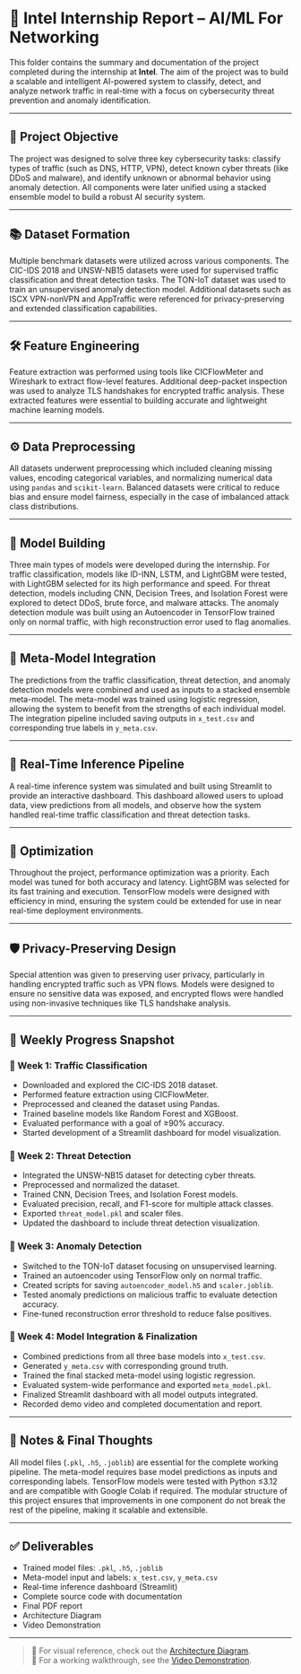 # 🔐 Intel Internship Report – AI/ML For Networking

This folder contains the summary and documentation of the project completed during the internship at **Intel**. The aim of the project was to build a scalable and intelligent AI-powered system to classify, detect, and analyze network traffic in real-time with a focus on cybersecurity threat prevention and anomaly identification.

---

## 🎯 Project Objective

The project was designed to solve three key cybersecurity tasks: classify types of traffic (such as DNS, HTTP, VPN), detect known cyber threats (like DDoS and malware), and identify unknown or abnormal behavior using anomaly detection. All components were later unified using a stacked ensemble model to build a robust AI security system.

---

## 📚 Dataset Formation

Multiple benchmark datasets were utilized across various components. The CIC-IDS 2018 and UNSW-NB15 datasets were used for supervised traffic classification and threat detection tasks. The TON-IoT dataset was used to train an unsupervised anomaly detection model. Additional datasets such as ISCX VPN-nonVPN and AppTraffic were referenced for privacy-preserving and extended classification capabilities.

---

## 🛠️ Feature Engineering

Feature extraction was performed using tools like CICFlowMeter and Wireshark to extract flow-level features. Additional deep-packet inspection was used to analyze TLS handshakes for encrypted traffic analysis. These extracted features were essential to building accurate and lightweight machine learning models.

---

## ⚙️ Data Preprocessing

All datasets underwent preprocessing which included cleaning missing values, encoding categorical variables, and normalizing numerical data using `pandas` and `scikit-learn`. Balanced datasets were critical to reduce bias and ensure model fairness, especially in the case of imbalanced attack class distributions.

---

## 🧠 Model Building

Three main types of models were developed during the internship. For traffic classification, models like ID-INN, LSTM, and LightGBM were tested, with LightGBM selected for its high performance and speed. For threat detection, models including CNN, Decision Trees, and Isolation Forest were explored to detect DDoS, brute force, and malware attacks. The anomaly detection module was built using an Autoencoder in TensorFlow trained only on normal traffic, with high reconstruction error used to flag anomalies.

---

## 🧩 Meta-Model Integration

The predictions from the traffic classification, threat detection, and anomaly detection models were combined and used as inputs to a stacked ensemble meta-model. The meta-model was trained using logistic regression, allowing the system to benefit from the strengths of each individual model. The integration pipeline included saving outputs in `x_test.csv` and corresponding true labels in `y_meta.csv`.

---

## 🚀 Real-Time Inference Pipeline

A real-time inference system was simulated and built using Streamlit to provide an interactive dashboard. This dashboard allowed users to upload data, view predictions from all models, and observe how the system handled real-time traffic classification and threat detection tasks.

---

## 🔧 Optimization

Throughout the project, performance optimization was a priority. Each model was tuned for both accuracy and latency. LightGBM was selected for its fast training and execution. TensorFlow models were designed with efficiency in mind, ensuring the system could be extended for use in near real-time deployment environments.

---

## 🛡️ Privacy-Preserving Design

Special attention was given to preserving user privacy, particularly in handling encrypted traffic such as VPN flows. Models were designed to ensure no sensitive data was exposed, and encrypted flows were handled using non-invasive techniques like TLS handshake analysis.

---

## 📅 Weekly Progress Snapshot

### 📆 Week 1: Traffic Classification
- Downloaded and explored the CIC-IDS 2018 dataset.
- Performed feature extraction using CICFlowMeter.
- Preprocessed and cleaned the dataset using Pandas.
- Trained baseline models like Random Forest and XGBoost.
- Evaluated performance with a goal of ≥90% accuracy.
- Started development of a Streamlit dashboard for model visualization.

### 📆 Week 2: Threat Detection
- Integrated the UNSW-NB15 dataset for detecting cyber threats.
- Preprocessed and normalized the dataset.
- Trained CNN, Decision Trees, and Isolation Forest models.
- Evaluated precision, recall, and F1-score for multiple attack classes.
- Exported `threat_model.pkl` and scaler files.
- Updated the dashboard to include threat detection visualization.

### 📆 Week 3: Anomaly Detection
- Switched to the TON-IoT dataset focusing on unsupervised learning.
- Trained an autoencoder using TensorFlow only on normal traffic.
- Created scripts for saving `autoencoder_model.h5` and `scaler.joblib`.
- Tested anomaly predictions on malicious traffic to evaluate detection accuracy.
- Fine-tuned reconstruction error threshold to reduce false positives.

### 📆 Week 4: Model Integration & Finalization
- Combined predictions from all three base models into `x_test.csv`.
- Generated `y_meta.csv` with corresponding ground truth.
- Trained the final stacked meta-model using logistic regression.
- Evaluated system-wide performance and exported `meta_model.pkl`.
- Finalized Streamlit dashboard with all model outputs integrated.
- Recorded demo video and completed documentation and report.

---

## 📝 Notes & Final Thoughts

All model files (`.pkl`, `.h5`, `.joblib`) are essential for the complete working pipeline. The meta-model requires base model predictions as inputs and corresponding labels. TensorFlow models were tested with Python ≤3.12 and are compatible with Google Colab if required. The modular structure of this project ensures that improvements in one component do not break the rest of the pipeline, making it scalable and extensible.

---

## ✅ Deliverables

- Trained model files: `.pkl`, `.h5`, `.joblib`  
- Meta-model input and labels: `x_test.csv`, `y_meta.csv`  
- Real-time inference dashboard (Streamlit)  
- Complete source code with documentation  
- Final PDF report  
- Architecture Diagram  
- Video Demonstration

---

> 📌 For visual reference, check out the [Architecture Diagram](../Architecture%20Diagram).  
> 🎥 For a working walkthrough, see the [Video Demonstration](../Video%20Demonstration).
